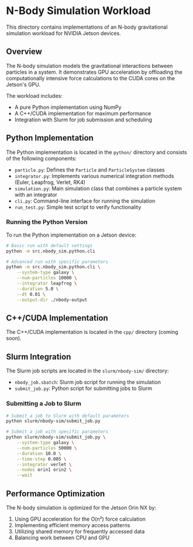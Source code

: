 # N-Body Simulation Workload

<!-- SPDX-License-Identifier: Apache-2.0 -->
<!-- Copyright 2024 nvidia-jetson-workload contributors -->

This directory contains implementations of an N-body gravitational simulation workload for NVIDIA Jetson devices.

## Overview

The N-body simulation models the gravitational interactions between particles in a system. It demonstrates GPU acceleration by offloading the computationally intensive force calculations to the CUDA cores on the Jetson's GPU.

The workload includes:
- A pure Python implementation using NumPy
- A C++/CUDA implementation for maximum performance
- Integration with Slurm for job submission and scheduling

## Python Implementation

The Python implementation is located in the `python/` directory and consists of the following components:

- `particle.py`: Defines the `Particle` and `ParticleSystem` classes
- `integrator.py`: Implements various numerical integration methods (Euler, Leapfrog, Verlet, RK4)
- `simulation.py`: Main simulation class that combines a particle system with an integrator
- `cli.py`: Command-line interface for running the simulation
- `run_test.py`: Simple test script to verify functionality

### Running the Python Version

To run the Python implementation on a Jetson device:

```bash
# Basic run with default settings
python -m src.nbody_sim.python.cli

# Advanced run with specific parameters
python -m src.nbody_sim.python.cli \
    --system-type galaxy \
    --num-particles 10000 \
    --integrator leapfrog \
    --duration 5.0 \
    --dt 0.01 \
    --output-dir ./nbody-output
```

## C++/CUDA Implementation

The C++/CUDA implementation is located in the `cpp/` directory (coming soon).

## Slurm Integration

The Slurm job scripts are located in the `slurm/nbody-sim/` directory:

- `nbody_job.sbatch`: Slurm job script for running the simulation
- `submit_job.py`: Python script for submitting jobs to Slurm

### Submitting a Job to Slurm

```bash
# Submit a job to Slurm with default parameters
python slurm/nbody-sim/submit_job.py

# Submit a job with specific parameters
python slurm/nbody-sim/submit_job.py \
    --system-type galaxy \
    --num-particles 50000 \
    --duration 10.0 \
    --time-step 0.005 \
    --integrator verlet \
    --nodes orin1 orin2 \
    --wait
```

## Performance Optimization

The N-body simulation is optimized for the Jetson Orin NX by:

1. Using GPU acceleration for the O(n²) force calculation
2. Implementing efficient memory access patterns
3. Utilizing shared memory for frequently accessed data
4. Balancing work between CPU and GPU